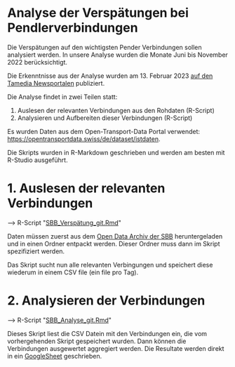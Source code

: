 # Analyse der Verspätungen bei Pendlerverbindungen
Die Verspätungen auf den wichtigsten Pender Verbindungen sollen analysiert werden. In unsere Analyse wurden die Monate Juni bis November 2022 berücksichtigt.

Die Erkenntnisse aus der Analyse wurden am 13. Februar 2023 [auf den Tamedia Newsportalen](https://www.tagesanzeiger.ch "Artikel Tamedia") publiziert.

Die Analyse findet in zwei Teilen statt:

1. Auslesen der relevanten Verbindungen aus den Rohdaten (R-Script)
2. Analysieren und Aufbereiten dieser Verbindungen (R-Script)

Es wurden Daten aus dem Open-Transport-Data Portal verwendet: https://opentransportdata.swiss/de/dataset/istdaten.

Die Skripts wurden in R-Markdown geschrieben und werden am besten mit R-Studio ausgeführt.

# 1. Auslesen der relevanten Verbindungen
--> R-Script "[SBB_Verspätung_git.Rmd](SBB_Versp%C3%A4tung_git.Rmd)"

Daten müssen zuerst aus dem [Open Data Archiv der SBB](https://opentransportdata.swiss/de/ist-daten-archiv/) heruntergeladen und in einen Ordner entpackt werden. Dieser Ordner muss dann im Skript spezifiziert werden. 

Das Skript sucht nun alle relevanten Verbingungen und speichert diese wiederum in einem CSV file (ein file pro Tag).


# 2. Analysieren der Verbindungen
--> R-Script "[SBB_Analyse_git.Rmd](SBB_Analyse_git.Rmd)"

Dieses Skript liest die CSV Datein mit den Verbindungen ein, die vom vorhergehenden Skript gespeichert wurden. Dann können die Verbindungen ausgewertet aggregiert werden. Die Resultate werden direkt in ein [GoogleSheet](https://docs.google.com/spreadsheets/d/1YoPTOqTQwlfzCl1znB0g5WgmNr9ZWGLWNmhu9akIvTY "Resultate GoogleSheet") geschrieben. 
